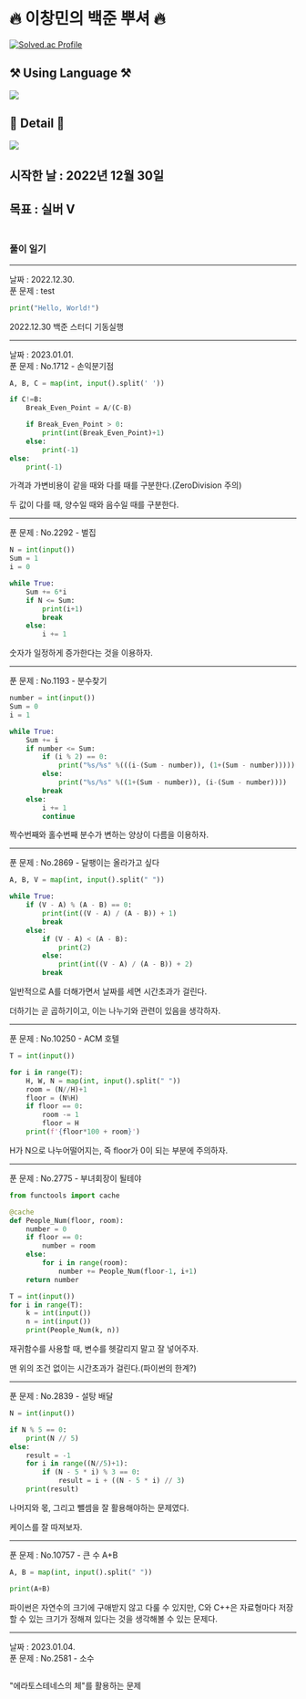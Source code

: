 # 🔥 이창민의 백준 뿌셔 🔥


[![Solved.ac Profile](http://mazassumnida.wtf/api/v2/generate_badge?boj=dlckdals0204)](https://solved.ac/dlckdals0204/)
<br>

<h2> ⚒️ <b>Using Language</b> ⚒️ </h2>
<img src="https://img.shields.io/badge/Python-3776AB?style=for-the-badge&logo=python&logoColor=black">

<h2>📄 <b>Detail</b> 📄</h2>
<a href="https://sideotod.tistory.com/" target="_blank"><img src="https://img.shields.io/badge/Tistroy-000000?&logo=Tistory&logoColor=white"/></a>    


## 시작한 날 : 2022년 12월 30일
## 목표 : **실버 V**
### <br>풀이 일기
---
날짜 : 2022.12.30.  
푼 문제 : test
``` Python
print("Hello, World!")
```
2022.12.30 백준 스터디 기동실행

---
날짜 : 2023.01.01.  
푼 문제 : No.1712 - 손익분기점
``` Python
A, B, C = map(int, input().split(' '))

if C!=B:
    Break_Even_Point = A/(C-B)

    if Break_Even_Point > 0:
        print(int(Break_Even_Point)+1)
    else:
        print(-1)
else:
    print(-1)
```
가격과 가변비용이 같을 때와 다를 때를 구분한다.(ZeroDivision 주의)

두 값이 다를 때, 양수일 때와 음수일 때를 구분한다.

---
푼 문제 : No.2292 - 벌집
``` Python
N = int(input())
Sum = 1
i = 0

while True:
    Sum += 6*i
    if N <= Sum:
        print(i+1)
        break
    else:
        i += 1
```
숫자가 일정하게 증가한다는 것을 이용하자.

---
푼 문제 : No.1193 - 분수찾기
``` Python
number = int(input())
Sum = 0
i = 1

while True:
    Sum += i
    if number <= Sum:
        if (i % 2) == 0:
            print("%s/%s" %(((i-(Sum - number)), (1+(Sum - number)))))
        else:
            print("%s/%s" %((1+(Sum - number)), (i-(Sum - number))))
        break
    else:
        i += 1
        continue
```
짝수번째와 홀수번째 분수가 변하는 양상이 다름을 이용하자.

---
푼 문제 : No.2869 - 달팽이는 올라가고 싶다
``` Python
A, B, V = map(int, input().split(" "))

while True:
    if (V - A) % (A - B) == 0:
        print(int((V - A) / (A - B)) + 1)
        break
    else:
        if (V - A) < (A - B):
            print(2)
        else:
            print(int((V - A) / (A - B)) + 2)
        break
```
일반적으로 A를 더해가면서 날짜를 세면 시간초과가 걸린다.

더하기는 곧 곱하기이고, 이는 나누기와 관련이 있음을 생각하자.

---
푼 문제 : No.10250 - ACM 호텔
``` Python
T = int(input())

for i in range(T):
    H, W, N = map(int, input().split(" "))
    room = (N//H)+1
    floor = (N%H)
    if floor == 0:
        room -= 1
        floor = H
    print(f'{floor*100 + room}')
```
H가 N으로 나누어떨어지는, 즉 floor가 0이 되는 부분에 주의하자.

---
푼 문제 : No.2775 - 부녀회장이 될테야
``` Python
from functools import cache

@cache
def People_Num(floor, room):
    number = 0
    if floor == 0:
        number = room
    else:
        for i in range(room):
            number += People_Num(floor-1, i+1)
    return number

T = int(input())
for i in range(T):
    k = int(input())
    n = int(input())
    print(People_Num(k, n))
```
재귀함수를 사용할 때, 변수를 헷갈리지 말고 잘 넣어주자.

맨 위의 조건 없이는 시간초과가 걸린다.(파이썬의 한계?)

---
푼 문제 : No.2839 - 설탕 배달
``` Python
N = int(input())

if N % 5 == 0:
    print(N // 5)
else:
    result = -1
    for i in range((N//5)+1):
        if (N - 5 * i) % 3 == 0:
            result = i + ((N - 5 * i) // 3)
    print(result)
```
나머지와 몫, 그리고 뺄셈을 잘 활용해야하는 문제였다.

케이스를 잘 따져보자.

---
푼 문제 : No.10757 - 큰 수 A+B
``` Python
A, B = map(int, input().split(" "))

print(A+B)
```
파이썬은 자연수의 크기에 구애받지 않고 다룰 수 있지만, C와 C++은 자료형마다 저장할 수 있는 크기가 정해져 있다는 것을 생각해볼 수 있는 문제다.

---
날짜 : 2023.01.04.  
푼 문제 : No.2581 - 소수
``` Python

```
"에라토스테네스의 체"를 활용하는 문제
